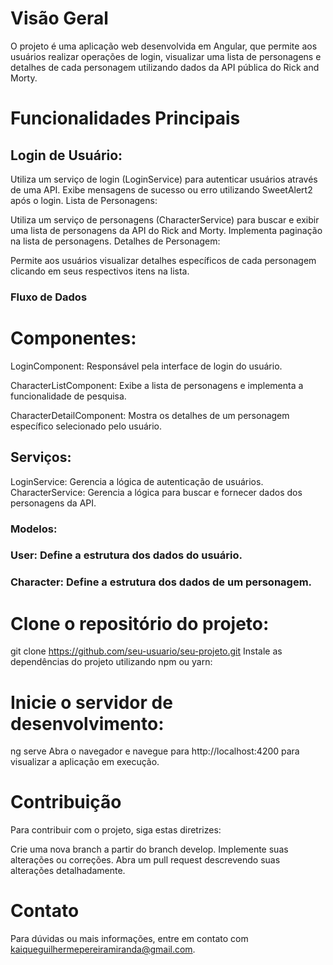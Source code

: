 # Visão Geral
O projeto é uma aplicação web desenvolvida em Angular, que permite aos usuários realizar operações de login, visualizar uma lista de personagens e detalhes de cada personagem utilizando dados da API pública do Rick and Morty.

# Funcionalidades Principais

## Login de Usuário:

Utiliza um serviço de login (LoginService) para autenticar usuários através de uma API.
Exibe mensagens de sucesso ou erro utilizando SweetAlert2 após o login.
Lista de Personagens:

Utiliza um serviço de personagens (CharacterService) para buscar e exibir uma lista de personagens da API do Rick and Morty.
Implementa paginação na lista de personagens.
Detalhes de Personagem:

Permite aos usuários visualizar detalhes específicos de cada personagem clicando em seus respectivos itens na lista.

### Fluxo de Dados

# Componentes:

LoginComponent: Responsável pela interface de login do usuário.

CharacterListComponent: Exibe a lista de personagens e implementa a funcionalidade de pesquisa.

CharacterDetailComponent: Mostra os detalhes de um personagem específico selecionado pelo usuário.

## Serviços:

LoginService: Gerencia a lógica de autenticação de usuários.
CharacterService: Gerencia a lógica para buscar e fornecer dados dos personagens da API.

### Modelos:

### User: Define a estrutura dos dados do usuário.
### Character: Define a estrutura dos dados de um personagem.



# Clone o repositório do projeto:

git clone https://github.com/seu-usuario/seu-projeto.git
Instale as dependências do projeto utilizando npm ou yarn:


# Inicie o servidor de desenvolvimento:

ng serve
Abra o navegador e navegue para http://localhost:4200 para visualizar a aplicação em execução.

# Contribuição
Para contribuir com o projeto, siga estas diretrizes:

Crie uma nova branch a partir do branch develop.
Implemente suas alterações ou correções.
Abra um pull request descrevendo suas alterações detalhadamente.
# Contato
Para dúvidas ou mais informações, entre em contato com kaiqueguilhermepereiramiranda@gmail.com.